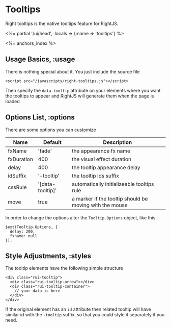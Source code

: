 # Tooltips

Right tooltips is the native tooltips feature for RightJS.

<%= partial '/ui/head', :locals => {:name => 'tooltips'} %>

<%= anchors_index %>


## Usage Basics, :usage

There is nothing special about it. You just include the source file

    <script src="/javascripts/right-tooltips.js"></script>

Then specify the `data-tooltip` attribute on your elements where
you want the tooltips to appear and RightJS will generate them when the
page is loaded

## Options List, :options

There are some options you can customize

Name       | Default    | Description
-----------|------------|-----------------------------------------------------------------
fxName     | 'fade'     | the appearance fx name
fxDuration | 400        | the visual effect duration
delay      | 400        | the tooltip appearance delay
idSuffix   | '-tooltip' | the tooltip ids suffix
cssRule    | '\[data-tooltip\]' | automatically initializeable tooltips rule
move       | true       | a marker if the tooltip should be moving with the mouse

In order to change the options alter the `Tooltip.Options` object, like this

    $ext(Tooltip.Options, {
      delay: 200,
      fxname: null
    });


## Style Adjustments, :styles

The tooltip elements have the following simple structure

    <div class="rui-tooltip">
      <div class="rui-tooltip-arrow"></div>
      <div class="rui-tooltip-container">
        // your data is here
      </div>
    </div>

If the original element has an `id` attribute then related tooltip will have similar id with the `-tooltip`
suffix, so that you could style it separately if you need.
